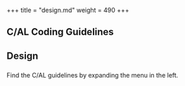 +++
title = "design.md"
weight = 490
+++
## C/AL Coding Guidelines

## **Design**

### 

Find the C/AL guidelines by expanding the menu in the left.
